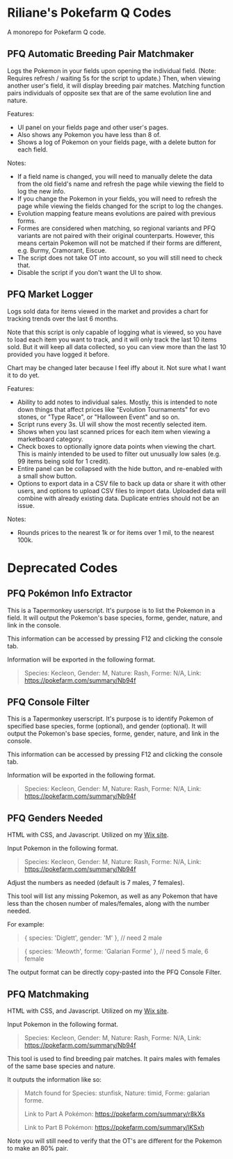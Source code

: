 # Riliane's Pokefarm Q Codes

A monorepo for Pokefarm Q code.

## PFQ Automatic Breeding Pair Matchmaker

Logs the Pokemon in your fields upon opening the individual field. (Note: Requires refresh / waiting 5s for the script to update.)
Then, when viewing another user's field, it will display breeding pair matches.
Matching function pairs individuals of opposite sex that are of the same evolution line and nature.

Features:
- UI panel on your fields page and other user's pages.
- Also shows any Pokemon you have less than 8 of.
- Shows a log of Pokemon on your fields page, with a delete button for each field.

Notes:
- If a field name is changed, you will need to manually delete the data from the old field's name and refresh the page while viewing the field to log the new info.
- If you change the Pokemon in your fields, you will need to refresh the page while viewing the fields changed for the script to log the changes.
- Evolution mapping feature means evolutions are paired with previous forms.
- Formes are considered when matching, so regional variants and PFQ variants are not paired with their original counterparts. However, this means certain Pokemon will not be matched if their forms are different, e.g. Burmy, Cramorant, Eiscue.
- The script does not take OT into account, so you will still need to check that.
- Disable the script if you don't want the UI to show.

## PFQ Market Logger

Logs sold data for items viewed in the market and provides a chart for tracking trends over the last 6 months.

Note that this script is only capable of logging what is viewed, so you have to load each item you want to track, and it will only track the last 10 items sold. But it will keep all data collected, so you can view more than the last 10 provided you have logged it before.

Chart may be changed later because I feel iffy about it. Not sure what I want it to do yet.

Features:
- Ability to add notes to individual sales. Mostly, this is intended to note down things that affect prices like "Evolution Tournaments" for evo stones, or "Type Race", or "Halloween Event" and so on.
- Script runs every 3s. UI will show the most recently selected item.
- Shows when you last scanned prices for each item when viewing a marketboard category.
- Check boxes to optionally ignore data points when viewing the chart. This is mainly intended to be used to filter out unusually low sales (e.g. 99 items being sold for 1 credit).
- Entire panel can be collapsed with the hide button, and re-enabled with a small show button.
- Options to export data in a CSV file to back up data or share it with other users, and options to upload CSV files to import data. Uploaded data will combine with already existing data. Duplicate entries should not be an issue.

Notes:
- Rounds prices to the nearest 1k or for items over 1 mil, to the nearest 100k.

# Deprecated Codes

## PFQ Pokémon Info Extractor
This is a Tapermonkey userscript. It's purpose is to list the Pokemon in a field. It will output the Pokemon's base species, forme, gender, nature, and link in the console.

This information can be accessed by pressing F12 and clicking the console tab.

Information will be exported in the following format.

> Species: Kecleon,  Gender: M,  Nature: Rash,  Forme: N/A,  Link: https://pokefarm.com/summary/Nb94f

## PFQ Console Filter
This is a Tapermonkey userscript. It's purpose is to identify Pokemon of specified base species, forme (optional), and gender (optional). It will output the Pokemon's base species, forme, gender, nature, and link in the console.

This information can be accessed by pressing F12 and clicking the console tab.

Information will be exported in the following format.

> Species: Kecleon,  Gender: M,  Nature: Rash,  Forme: N/A,  Link: https://pokefarm.com/summary/Nb94f

## PFQ Genders Needed
HTML with CSS, and Javascript. Utilized on my [Wix site](https://digitalxdaydreamz.wixsite.com/rilianepfq/genders-needed).

Input Pokemon in the following format.

> Species: Kecleon,  Gender: M,  Nature: Rash,  Forme: N/A,  Link: https://pokefarm.com/summary/Nb94f

Adjust the numbers as needed (default is 7 males, 7 females). 

This tool will list any missing Pokemon, as well as any Pokemon that have less than the chosen number of males/females, along with the number needed.

For example:

> { species: 'Diglett', gender: 'M' }, // need 2 male

> { species: 'Meowth', forme: 'Galarian Forme' }, // need 5 male, 6 female

The output format can be directly copy-pasted into the PFQ Console Filter.

## PFQ Matchmaking

HTML with CSS, and Javascript. Utilized on my [Wix site](https://digitalxdaydreamz.wixsite.com/rilianepfq).

Input Pokemon in the following format.

> Species: Kecleon,  Gender: M,  Nature: Rash,  Forme: N/A,  Link: https://pokefarm.com/summary/Nb94f

This tool is used to find breeding pair matches. It pairs males with females of the same base species and nature.

It outputs the information like so:

> Match found for Species: stunfisk, Nature: timid, Forme: galarian forme.
> 
> Link to Part A Pokémon: https://pokefarm.com/summary/r8kXs
> 
> Link to Part B Pokémon: https://pokefarm.com/summary/lKSxh

Note you will still need to verify that the OT's are different for the Pokemon to make an 80% pair.








